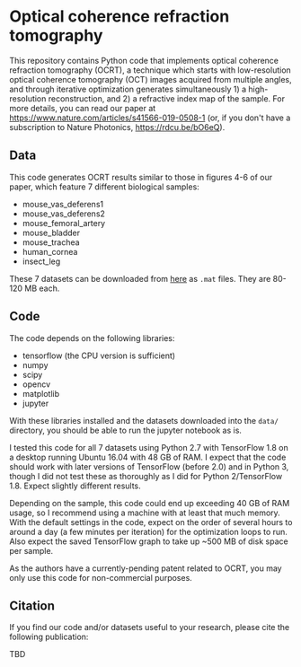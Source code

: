 # Optical coherence refraction tomography

This repository contains Python code that implements optical coherence refraction tomography (OCRT), a technique which starts with low-resolution optical coherence tomography (OCT) images acquired from multiple angles, and through iterative optimization generates simultaneously 1) a high-resolution reconstruction, and 2) a refractive index map of the sample. For more details, you can read our paper at https://www.nature.com/articles/s41566-019-0508-1 (or, if you don't have a subscription to Nature Photonics, https://rdcu.be/bO6eQ).

## Data
This code generates OCRT results similar to those in figures 4-6 of our paper, which feature 7 different biological samples:
- mouse_vas_deferens1
- mouse_vas_deferens2
- mouse_femoral_artery
- mouse_bladder
- mouse_trachea
- human_cornea
- insect_leg

These 7 datasets can be downloaded from [here](https://doi.org/10.6084/m9.figshare.8297138) as `.mat` files. They are 80-120 MB each.

## Code
The code depends on the following libraries:
- tensorflow (the CPU version is sufficient)
- numpy
- scipy
- opencv
- matplotlib
- jupyter

With these libraries installed and the datasets downloaded into the `data/` directory, you should be able to run the jupyter notebook as is.

I tested this code for all 7 datasets using Python 2.7 with TensorFlow 1.8 on a desktop running Ubuntu 16.04 with 48 GB of RAM. I expect that the code should work with later versions of TensorFlow (before 2.0) and in Python 3, though I did not test these as thoroughly as I did for Python 2/TensorFlow 1.8. Expect slightly different results.

Depending on the sample, this code could end up exceeding 40 GB of RAM usage, so I recommend using a machine with at least that much memory. With the default settings in the code, expect on the order of several hours to around a day (a few minutes per iteration) for the optimization loops to run. Also expect the saved TensorFlow graph to take up ~500 MB of disk space per sample.

As the authors have a currently-pending patent related to OCRT, you may only use this code for non-commercial purposes.

## Citation
If you find our code and/or datasets useful to your research, please cite the following publication:

TBD



